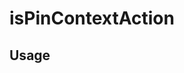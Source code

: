 <!--
!!!! Autogenerated File !!!!
This file was created by @livekit/components-docs-gen and should not be changed manually.
The contents of this file can be replaced at any time which would lead to the loss of all manual changes.
-->

# isPinContextAction

## Usage

<!--USAGE_INSERT_MARKER->


## Props

| Name | Type | Default | Description |
| --- | --- | --- | --- |
| msg | `string` |  |  |

